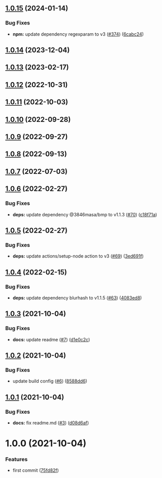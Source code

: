 ## [1.0.15](https://github.com/3846masa/blurhash-sw/compare/v1.0.14...v1.0.15) (2024-01-14)


### Bug Fixes

* **npm:** update dependency regexparam to v3 ([#374](https://github.com/3846masa/blurhash-sw/issues/374)) ([6cabc24](https://github.com/3846masa/blurhash-sw/commit/6cabc24bf01a0cb7f26114a920fd88a49c8ed496))

## [1.0.14](https://github.com/3846masa/blurhash-sw/compare/v1.0.13...v1.0.14) (2023-12-04)

## [1.0.13](https://github.com/3846masa/blurhash-sw/compare/v1.0.12...v1.0.13) (2023-02-17)

## [1.0.12](https://github.com/3846masa/blurhash-sw/compare/v1.0.11...v1.0.12) (2022-10-31)

## [1.0.11](https://github.com/3846masa/blurhash-sw/compare/v1.0.10...v1.0.11) (2022-10-03)

## [1.0.10](https://github.com/3846masa/blurhash-sw/compare/v1.0.9...v1.0.10) (2022-09-28)

## [1.0.9](https://github.com/3846masa/blurhash-sw/compare/v1.0.8...v1.0.9) (2022-09-27)

## [1.0.8](https://github.com/3846masa/blurhash-sw/compare/v1.0.7...v1.0.8) (2022-09-13)

## [1.0.7](https://github.com/3846masa/blurhash-sw/compare/v1.0.6...v1.0.7) (2022-07-03)

## [1.0.6](https://github.com/3846masa/blurhash-sw/compare/v1.0.5...v1.0.6) (2022-02-27)


### Bug Fixes

* **deps:** update dependency @3846masa/bmp to v1.1.3 ([#70](https://github.com/3846masa/blurhash-sw/issues/70)) ([c18f71a](https://github.com/3846masa/blurhash-sw/commit/c18f71a1766444d2ab6fdc60fd19ca718f317a37))

## [1.0.5](https://github.com/3846masa/blurhash-sw/compare/v1.0.4...v1.0.5) (2022-02-27)


### Bug Fixes

* **deps:** update actions/setup-node action to v3 ([#69](https://github.com/3846masa/blurhash-sw/issues/69)) ([3ed691f](https://github.com/3846masa/blurhash-sw/commit/3ed691fac052f51678b9208466817e3bdf36922a))

## [1.0.4](https://github.com/3846masa/blurhash-sw/compare/v1.0.3...v1.0.4) (2022-02-15)


### Bug Fixes

* **deps:** update dependency blurhash to v1.1.5 ([#63](https://github.com/3846masa/blurhash-sw/issues/63)) ([4083ed8](https://github.com/3846masa/blurhash-sw/commit/4083ed899252a8b84f29f186abbf59b3d23e2c30))

## [1.0.3](https://github.com/3846masa/blurhash-sw/compare/v1.0.2...v1.0.3) (2021-10-04)


### Bug Fixes

* **docs:** update readme ([#7](https://github.com/3846masa/blurhash-sw/issues/7)) ([d1e0c2c](https://github.com/3846masa/blurhash-sw/commit/d1e0c2c06e399cba3b4489492ae3b5ff0b434ef5))

## [1.0.2](https://github.com/3846masa/blurhash-sw/compare/v1.0.1...v1.0.2) (2021-10-04)


### Bug Fixes

* update build config ([#6](https://github.com/3846masa/blurhash-sw/issues/6)) ([8588dd6](https://github.com/3846masa/blurhash-sw/commit/8588dd6a4ea4d2e5f9da7fcd648c6627a5d25457))

## [1.0.1](https://github.com/3846masa/blurhash-sw/compare/v1.0.0...v1.0.1) (2021-10-04)


### Bug Fixes

* **docs:** fix readme.md ([#3](https://github.com/3846masa/blurhash-sw/issues/3)) ([d08d6af](https://github.com/3846masa/blurhash-sw/commit/d08d6af8e301f51718b3e455651478b8980ef775))

# 1.0.0 (2021-10-04)


### Features

* first commit ([75fd82f](https://github.com/3846masa/blurhash-sw/commit/75fd82f93d04d83a567202d55c9706bef1fb9050))
